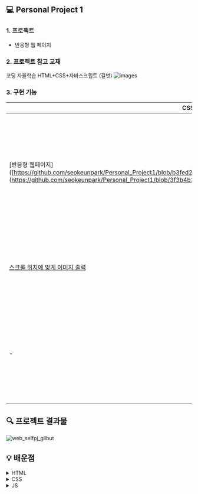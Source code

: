 ## 💻 Personal Project 1
### 1. 프로젝트
* 반응형 웹 페이지

### 2. 프로젝트 참고 교재
코딩 자율학습 HTML+CSS+자바스크립트 (길벗)
![images](https://github.com/seokeunpark/Personal_Project1/assets/145525099/f6d7633d-6928-487c-8d7c-51822e08936d)


### 3. 구현 기능
| CSS | JS | 
| --- | --- | 
| [반응형 웹페이지] ([https://github.com/seokeunpark/Personal_Project1/blob/b3fed26db465df8eea864e21b84ae307ba720db4/style.css#L401])(https://github.com/seokeunpark/Personal_Project1/blob/3f3b4b396d501159d2a636cea22417d38c98002b/style.css#L401)) |  [텍스트가 지워지고 써지는 효과](https://github.com/Kang-YunSik/Web_Selfpj_gilbut/blob/main/script.js#L7)  |
|  [스크롤 위치에 맞게 이미지 출력](https://github.com/Kang-YunSik/Web_Selfpj_gilbut/blob/main/style.css#L347C6-L347C6) |  [최상단 고정 메뉴바](https://github.com/Kang-YunSik/Web_Selfpj_gilbut/blob/main/script.js#L74) |
| - |  [메뉴바 클릭시 스크롤 이동](https://github.com/Kang-YunSik/Web_Selfpj_gilbut/blob/main/script.js#L106)  |
 

## 🔍 프로젝트 결과물
![web_selfpj_gilbut](https://github.com/Kang-YunSik/Web_Selfpj_gilbut/assets/145963623/bdd4129f-efc3-4ec8-8d0e-0dce0051f6e7)

## 💡 배운점
<details><summary> HTML </summary> 
[태그]

- main 태그
- section 태그 사용시 주의사항과 article 태그와의 차이점
- strong 태그와 논리적 태그vs물리적 태그
- form의 label 태그
- h, span, p태그 차이점
- form 태그 속성
- form의 input 태그
- form의 textarea 태그

[속성]

- http-equiv속성과 content속성
- integrity, crossorigin, referrerpolicy 속성
- lang="zxx"
- link 태그에서의 rel의미
</details>

<details><summary> CSS</summary> 
[속성]

- box-sizing 속성
- top, bottom, left, right 속성
- 상속되는 속성과 상속이 되지않는 속성
- background: transparent
- background-size 단축 속성
- linear-gradient 속성
- text-align과 align-items 차이
- letter-spacing 속성
- transform 속성
- animation 속성과 @keyframes
- opacity 속성
- outline 속성과 활용 (border와의 차이점)
- max-width 활용
- border-radius 단축 속성
- form 텍스트박스에 focus 활용 (box-shadow 속성)

[개념]

- vh 단위
- 뷰포트란
- 태그명.클래스명 선택자 (태그명 .클래스명과 다름)
- 상속이 적용되지 않는 태그
- %의 기준
- ::after의 하위 속성 content: "" 의 의미
- display: inline-block과 inline의 차이
- 미디어쿼리를 사용해 반응형 홈페이지 만들기 (요소들의 글자 크기 및 요소 배치 조정)
- a 태그 스타일과 적용 순서
- 웹 상에서 고정된 요소 만들기: position + z-index
- flex와 justify-content, align-items 속성
- font-weight
- background-size:cover
- section 태그에 스타일을 주는 경우 (관례상 스타일을 주지 않음)
---
- h태그 단계적에 비례해 font-size를 적용하지 않아도 된다.
- Web퍼블리싱 과정: HTML문서를 구역별로 작성 -> CSS코드 작성 -> JS구현
- CSS코드 선택자 선언법: 모든 부모태그를 선택자로 불러 스타일 변경을 원하는 태그를 정확히 구분한다.
- height값은 꼭 필요한 요소에만 적용하네요..?!? (body, wrap 같은건 안줌)
- 요소를 배치할 때 margin을 활용하고, 부모요소에 가득 차게 만들기 위해 % 단위를 활용한다.
- font-size, maring, padding의 크기를 rem 단위로 한 이유는 미디어쿼리를 활용해 반응형 홈페이지를 만들기 위함이다.

[자주 쓰는 CSS 코드]
- 가운데 정렬의 마법사 코드
- 기본 스타일 시트 초기화 CSS코드
- float clear하는 마법사 코드
</details>

<details><summary> JS </summary> 
[JS 문법]

- 요소 선택: querySelector("CSS 선택자")
- textContent: 선택자 내부 텍스트를 조작
- 즉시 실행 함수
- JS에서 Time은 단위는 ms이다 (1초=1000ms)

[JS 내장 메소드]
- split("") 메소드: 문자열을 하나씩 ""로 구분
- shift(): 맨 왼쪽 요소 삭제
- pop(): 맨 오른쪽 요소 삭제
- setTimeout(실행함수, n초 후 함수 실행)
- join(""): 배열의 모든 요소를 ""으로 합침
- addEventListener(이벤트, 실행함수)
- classList.add("active"): 요소에 class="active"를 추가
- getBoundingClientRect(): 현재 targetEl 요소의 브라우저 상단으로 부터의 거리
- requestAnimationFrame()을 사용하는 경우
</details>
